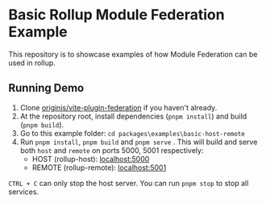 # Basic Rollup Module Federation Example

This repository is to showcase examples of how Module Federation can be used in rollup.

## Running Demo

1. Clone [originjs/vite-plugin-federation](https://github.com/hugs7/vite-plugin-federation) if you haven't already.
1. At the repository root, install dependencies (`pnpm install`) and build (`pnpm build`).
1. Go to this example folder: `cd packages\examples\basic-host-remote`
1. Run `pnpm install`, `pnpm build` and `pnpm serve` . This will build and serve both `host` and `remote` on ports 5000, 5001 respectively:
    - HOST (rollup-host): [localhost:5000](http://localhost:5000/)
    - REMOTE (rollup-remote): [localhost:5001](http://localhost:5001/)

`CTRL + C` can only stop the host server. You can run `pnpm stop` to stop all services.
